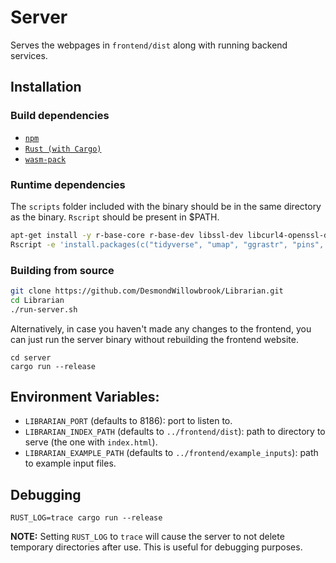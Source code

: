 # Server
Serves the webpages in `frontend/dist` along with running backend services.

## Installation

### Build dependencies
- [`npm`](https://www.npmjs.com/get-npm)
- [`Rust (with Cargo)`](https://www.rust-lang.org/) 
- [`wasm-pack`](https://rustwasm.github.io/wasm-pack/installer/)

### Runtime dependencies
The `scripts` folder included with the binary should be in the same directory as the binary. `Rscript` should be present in $PATH.

```bash
apt-get install -y r-base-core r-base-dev libssl-dev libcurl4-openssl-dev libxml2-dev
Rscript -e 'install.packages(c("tidyverse", "umap", "ggrastr", "pins", "rmarkdown"))'
```

### Building from source

```bash
git clone https://github.com/DesmondWillowbrook/Librarian.git
cd Librarian
./run-server.sh
```

Alternatively, in case you haven't made any changes to the frontend, you can just run the server binary without rebuilding the frontend website.

```
cd server
cargo run --release
```

## Environment Variables:
- `LIBRARIAN_PORT` (defaults to 8186): port to listen to.
- `LIBRARIAN_INDEX_PATH` (defaults to `../frontend/dist`): path to directory to serve (the one with `index.html`).
- `LIBRARIAN_EXAMPLE_PATH` (defaults to `../frontend/example_inputs`): path to example input files.

## Debugging
```
RUST_LOG=trace cargo run --release
```

**NOTE:** Setting `RUST_LOG` to `trace` will cause the server to not delete temporary directories after use. This is useful for debugging purposes.